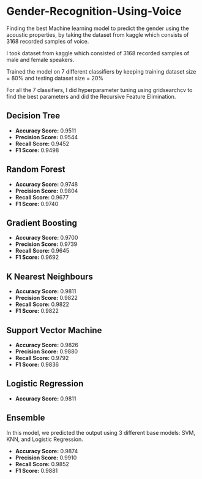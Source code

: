 # Gender-Recognition-Using-Voice
Finding the best Machine learning model to predict the gender using the acoustic properties, by taking the dataset from kaggle which consists of 3168 recorded samples of voice.

I took dataset from kaggle which consisted of 3168 recorded samples of male and female speakers.

Trained the model on 7 different classifiers by keeping training dataset size = 80% and testing dataset size = 20%

For all the 7 classifiers, I did hyperparameter tuning using gridsearchcv to find the best parameters and did the Recursive Feature Elimination.

Decision Tree
----------------------------------------------------

- **Accuracy Score:** 0.9511
- **Precision Score:** 0.9544
- **Recall Score:** 0.9452
- **F1 Score:** 0.9498

Random Forest
----------------------------------------------------

- **Accuracy Score:** 0.9748
- **Precision Score:** 0.9804
- **Recall Score:** 0.9677
- **F1 Score:** 0.9740

Gradient Boosting
----------------------------------------------------

- **Accuracy Score:** 0.9700
- **Precision Score:** 0.9739
- **Recall Score:** 0.9645
- **F1 Score:** 0.9692

K Nearest Neighbours
----------------------------------------------------

- **Accuracy Score:** 0.9811
- **Precision Score:** 0.9822
- **Recall Score:** 0.9822
- **F1 Score:** 0.9822

Support Vector Machine
----------------------------------------------------

- **Accuracy Score:** 0.9826
- **Precision Score:** 0.9880
- **Recall Score:** 0.9792
- **F1 Score:** 0.9836

Logistic Regression
----------------------------------------------------

- **Accuracy Score:** 0.9811

Ensemble
----------------------------------------------------

In this model, we predicted the output using 3 different base models: SVM, KNN, and Logistic Regression.

- **Accuracy Score:** 0.9874
- **Precision Score:** 0.9910
- **Recall Score:** 0.9852
- **F1 Score:** 0.9881